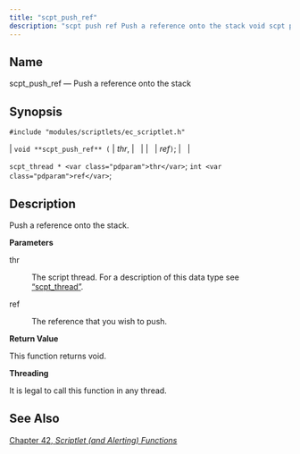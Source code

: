 ```yaml
---
title: "scpt_push_ref"
description: "scpt push ref Push a reference onto the stack void scpt push ref thr ref scpt thread thr int ref Push a reference onto the stack thr The script thread For a description of this data type see Section 68 72 scpt thread ref The reference that you wish to..."
---
```


<a name="apis.scpt_push_ref"></a> 
## Name

scpt_push_ref — Push a reference onto the stack

## Synopsis

`#include "modules/scriptlets/ec_scriptlet.h"`

| `void **scpt_push_ref** (` | <var class="pdparam">thr</var>, |   |
|   | <var class="pdparam">ref</var>`)`; |   |

`scpt_thread * <var class="pdparam">thr</var>`;
`int <var class="pdparam">ref</var>`;<a name="idp59391120"></a> 
## Description

Push a reference onto the stack.

**<a name="idp59392336"></a> Parameters**

<dl class="variablelist">

<dt>thr</dt>

<dd>

The script thread. For a description of this data type see [“scpt_thread”](/momentum/3/3-api/structs-scpt-thread).

</dd>

<dt>ref</dt>

<dd>

The reference that you wish to push.

</dd>

</dl>

**<a name="idp59397488"></a> Return Value**

This function returns void.

**<a name="idp59398400"></a> Threading**

It is legal to call this function in any thread.

<a name="idp59399952"></a> 
## See Also

[Chapter 42, *Scriptlet (and Alerting) Functions*](script "Chapter 42. Scriptlet (and Alerting) Functions")